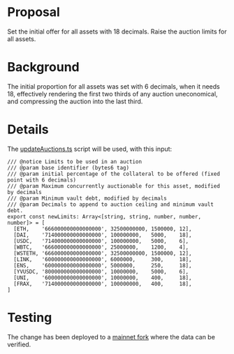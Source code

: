 # Proposal
Set the initial offer for all assets with 18 decimals. Raise the auction limits for all assets.

# Background
The initial proportion for all assets was set with 6 decimals, when it needs 18, effectively rendering the first two thirds of any auction uneconomical, and compressing the auction into the last third.

# Details
The [updateAuctions.ts](https://github.com/yieldprotocol/environments-v2/blob/4bf6c0f8a2576da54d660e28679ff3c0104e4603/scripts/governance/update/updateAuctions/updateAuctions.ts) script will be used, with this input:
```
/// @notice Limits to be used in an auction
/// @param base identifier (bytes6 tag)
/// @param initial percentage of the collateral to be offered (fixed point with 6 decimals)
/// @param Maximum concurrently auctionable for this asset, modified by decimals
/// @param Minimum vault debt, modified by decimals
/// @param Decimals to append to auction ceiling and minimum vault debt.
export const newLimits: Array<[string, string, number, number, number]> = [
  [ETH,    '666000000000000000', 32500000000, 1500000, 12],
  [DAI,    '714000000000000000', 100000000,   5000,    18],
  [USDC,   '714000000000000000', 100000000,   5000,    6],
  [WBTC,   '666000000000000000', 25000000,    1200,    4],
  [WSTETH, '666000000000000000', 32500000000, 1500000, 12],
  [LINK,   '600000000000000000', 6000000,     300,     18],
  [ENS,    '600000000000000000', 5000000,     250,     18],
  [YVUSDC, '800000000000000000', 10000000,    5000,    6],
  [UNI,    '600000000000000000', 10000000,    400,     18],
  [FRAX,   '714000000000000000', 100000000,   400,     18],
]
```
# Testing
The change has been deployed to a [mainnet fork](https://dashboard.tenderly.co/Yield/v2/fork/32e736c2-9d6f-4dc8-ab91-ccb4f69d4d0c) where the data can be verified.
